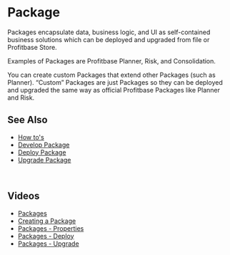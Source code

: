 # Package

Packages encapsulate data, business logic, and UI as self-contained business solutions which can be deployed and upgraded from file or Profitbase Store.

Examples of Packages are Profitbase Planner, Risk, and Consolidation.

You can create custom Packages that extend other Packages (such as Planner). “Custom” Packages are just Packages so they can be deployed and upgraded the same way as official Profitbase Packages like Planner and Risk.
<br/>

## See Also

* [How to's](package/howto.md)
* [Develop Package](package/develop-package.md)
* [Deploy Package](package/deploy-package.md)
* [Upgrade Package](package/upgrade-package.md)


<br/>

## Videos


* [Packages](../videos/packages.md)
* [Creating a Package](https://profitbasedocs.blob.core.windows.net/videos/Package%20-%20Create%20Package.mp4)
* [Packages - Properties](https://profitbasedocs.blob.core.windows.net/videos/Package%20-%20Package%20Properties.mp4)
* [Packages - Deploy](https://profitbasedocs.blob.core.windows.net/videos/Packages%20-%20Deploy.mp4)
* [Packages - Upgrade](https://profitbasedocs.blob.core.windows.net/videos/Packages%20-%20Upgrade.mp4)
